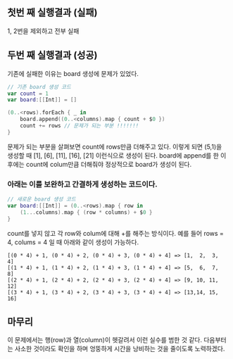 ## 첫번 째 실행결과 (실패)
1, 2번을 제외하고 전부 실패

## 두번 째 실행결과 (성공)
기존에 실패한 이유는 board 생성에 문제가 있었다.
```swift
// 기존 board 생성 코드
var count = 1
var board:[[Int]] = []

(0..<rows).forEach { _ in
    board.append((0..<columns).map { count + $0 })
    count += rows // 문제가 되는 부분 !!!!!!!
}
```
문제가 되는 부분을 살펴보면 count에 rows만큼 더해주고 있다.
이렇게 되면 (5,1)을 생성할 때 [1], [6], [11], [16], [21] 이런식으로 생성이 된다.
board에 append를 한 이후에는 count에 colum만큼 더해줘야 정상적으로 board가 생성이 된다.

### 아래는 이를 보완하고 간결하게 생성하는 코드이다.
```swift
// 새로운 board 생성 코드
var board:[[Int]] = (0..<rows).map { row in
    (1...columns).map { (row * columns) + $0 }
}
```

count를 넣지 않고  각 row와 colum에 대해 +를 해주는 방식이다.
예를 들어 rows = 4, colums = 4 일 때 아래와 같이 생성이 가능하다.
```
[(0 * 4) + 1, (0 * 4) + 2, (0 * 4) + 3, (0 * 4) + 4] => [1,  2,  3,  4]
[(1 * 4) + 1, (1 * 4) + 2, (1 * 4) + 3, (1 * 4) + 4] => [5,  6,  7,  8]
[(2 * 4) + 1, (2 * 4) + 2, (2 * 4) + 3, (2 * 4) + 4] => [9, 10, 11, 12]
[(3 * 4) + 1, (3 * 4) + 2, (3 * 4) + 3, (3 * 4) + 4] => [13,14, 15, 16]
```

## 마무리
이 문제에서는 행(row)과 열(column)이 헷갈려서 이런 실수를 범한 것 같다.
다음부터는 사소한 것이라도 확인을 하며 엉뚱하게 시간을 낭비하는 것을 줄이도록 노력하겠다.
